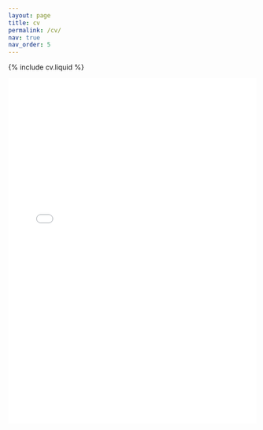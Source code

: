 ```yaml
---
layout: page
title: cv
permalink: /cv/
nav: true
nav_order: 5
---
```


{% include cv.liquid %}

<embed src="../assets/pdf/Grad_School_CV.pdf" width="100%" height="700px" type="application/pdf">

